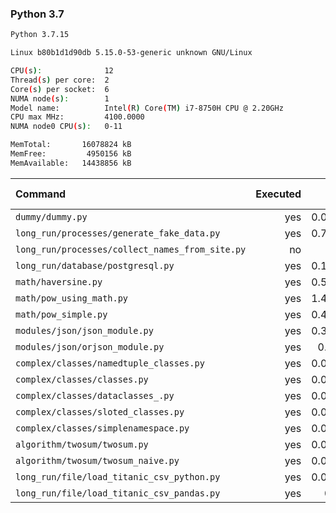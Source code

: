 ### **Python 3.7**

```bash
Python 3.7.15

Linux b80b1d1d90db 5.15.0-53-generic unknown GNU/Linux

CPU(s):              12
Thread(s) per core:  2
Core(s) per socket:  6
NUMA node(s):        1
Model name:          Intel(R) Core(TM) i7-8750H CPU @ 2.20GHz
CPU max MHz:         4100.0000
NUMA node0 CPU(s):   0-11

MemTotal:       16078824 kB
MemFree:         4950156 kB
MemAvailable:   14438856 kB
```

| Command | Executed | Mean [s] | Stddev [s] | Median [s] | Min [s] | Max [s] | Memory [MB] |
|:---|---:|---:|---:|---:|---:|---:|---:|
| `dummy/dummy.py` | yes | 0.02694 | 0.00015 | 0.02689 | 0.02678 | 0.0272 | 20.01172 |
| `long_run/processes/generate_fake_data.py` | yes | 0.71216 | 0.00277 | 0.71256 | 0.70575 | 0.71463 | 67.86602 |
| `long_run/processes/collect_names_from_site.py` | no | -1 | -1 | -1 | -1 | -1 | -1 |
| `long_run/database/postgresql.py` | yes | 0.13287 | 0.00488 | 0.13169 | 0.12857 | 0.14553 | 24.11641 |
| `math/haversine.py` | yes | 0.58219 | 0.01498 | 0.57786 | 0.56552 | 0.6071 | 20.09375 |
| `math/pow_using_math.py` | yes | 1.41425 | 0.03359 | 1.40175 | 1.36173 | 1.45877 | 20.00117 |
| `math/pow_simple.py` | yes | 0.42196 | 0.01254 | 0.42074 | 0.40874 | 0.44618 | 19.92695 |
| `modules/json/json_module.py` | yes | 0.38276 | 0.01273 | 0.37693 | 0.37011 | 0.41386 | 21.2375 |
| `modules/json/orjson_module.py` | yes | 0.2049 | 0.00178 | 0.20515 | 0.2012 | 0.20681 | 21.45195 |
| `complex/classes/namedtuple_classes.py` | yes | 0.07585 | 0.0012 | 0.07591 | 0.07428 | 0.07769 | 20.08242 |
| `complex/classes/classes.py` | yes | 0.03713 | 0.00043 | 0.03713 | 0.03654 | 0.038 | 20.05391 |
| `complex/classes/dataclasses_.py` | yes | 0.09571 | 0.00082 | 0.09566 | 0.09445 | 0.09702 | 20.0043 |
| `complex/classes/sloted_classes.py` | yes | 0.03721 | 0.00046 | 0.03722 | 0.03666 | 0.03792 | 20.04219 |
| `complex/classes/simplenamespace.py` | yes | 0.03806 | 0.00108 | 0.03773 | 0.0374 | 0.04104 | 20.45703 |
| `algorithm/twosum/twosum.py` | yes | 0.06504 | 0.00051 | 0.06506 | 0.06423 | 0.06566 | 20.09336 |
| `algorithm/twosum/twosum_naive.py` | yes | 0.06599 | 0.00351 | 0.06493 | 0.0644 | 0.07592 | 20.07383 |
| `long_run/file/load_titanic_csv_python.py` | yes | 0.06112 | 0.00031 | 0.06108 | 0.06073 | 0.06168 | 19.99141 |
| `long_run/file/load_titanic_csv_pandas.py` | yes | 0.541 | 0.005 | 0.53867 | 0.53721 | 0.55284 | 63.10938 |
